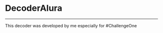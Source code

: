# DecoderAlura
******************************************* 
This decoder was developed by me especially for #ChallengeOne
